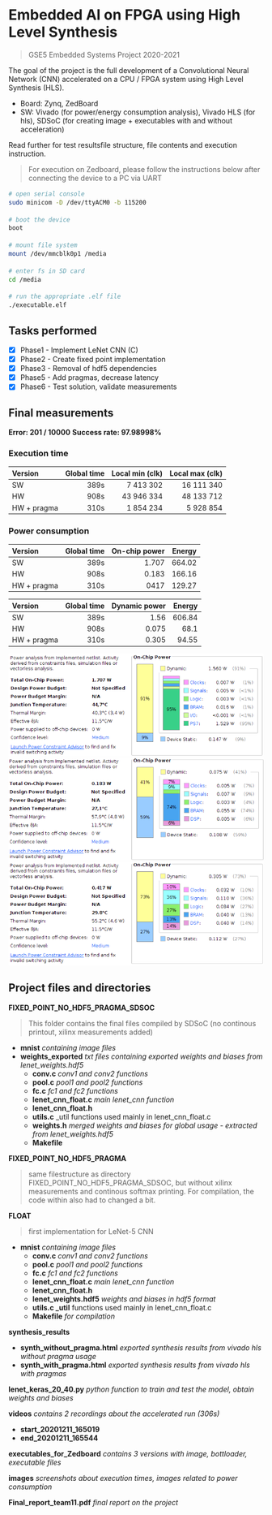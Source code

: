 # Embedded AI on FPGA using High Level Synthesis #
> GSE5 Embedded Systems Project 2020-2021

The goal of the project is the full development of a Convolutional Neural Network (CNN) accelerated on a CPU / FPGA system using High Level Synthesis (HLS).
- Board: Zynq, ZedBoard
- SW: Vivado (for power/energy consumption analysis), Vivado HLS (for hls), SDSoC (for creating image + executables with and without acceleration)

Read further for test resultsfile structure, file contents and execution instruction.

> For execution on Zedboard, please follow the instructions below after connecting the device to a PC via UART

```sh
# open serial console
sudo minicom -D /dev/ttyACM0 -b 115200

# boot the device
boot

# mount file system
mount /dev/mmcblk0p1 /media 

# enter fs in SD card
cd /media

# run the appropriate .elf file
./executable.elf
```

## Tasks performed ##
- [x] Phase1 - Implement LeNet CNN (C)
- [x] Phase2 - Create fixed point implementation
- [x] Phase3 - Removal of hdf5 dependencies
- [x] Phase5 - Add pragmas, decrease latency
- [x] Phase6 - Test solution, validate measurements

## Final measurements ##

**Error: 201 / 10000**
**Success rate: 97.98998%**

### Execution time ###

Version      | Global time  | Local min (clk) | Local max (clk)
| :--- | ---: | ---: | ---:
SW           | 389s         | 7 413 302       | 16 111 340
HW           | 908s         | 43 946 334      | 48 133 712
HW + pragma  | 310s         | 1 854 234       | 5 928 854

### Power consumption ###

Version      | Global time  | On-chip power   | Energy
| :--- | ---: | ---: | ---:
SW           | 389s         | 1.707           | 664.02
HW           | 908s         | 0.183           | 166.16
HW + pragma  | 310s         | 0417            | 129.27

Version      | Global time  | Dynamic power   | Energy
| :--- | ---: | ---: | ---:
SW           | 389s         | 1.56            | 606.84
HW           | 908s         | 0.075           | 68.1
HW + pragma  | 310s         | 0.305           | 94.55

![](images/power_CPU.png)
![](images/power_HW_sequential.png)
![](images/power_HW_parallel.png)


## Project files and directories ##
**FIXED\_POINT\_NO\_HDF5\_PRAGMA\_SDSOC**
> This folder contains the final files compiled by SDSoC (no continous printout, xilinx measurements added)
* **mnist** _containing image files_
* **weights\_exported** _txt files containing exported weights and biases from lenet_weights.hdf5_
  * **conv.c** _conv1 and conv2 functions_
  * **pool.c** _pool1 and pool2 functions_
  * **fc.c** _fc1 and fc2 functions_
  * **lenet_cnn_float.c** _main lenet_cnn function_
  * **lenet_cnn_float.h**
  * **utils.c** _util functions used mainly in lenet_cnn_float.c
  * **weights.h** _merged weights and biases for global usage - extracted from lenet_weights.hdf5_
  * **Makefile**
  
**FIXED\_POINT\_NO\_HDF5\_PRAGMA**
> same filestructure as directory FIXED\_POINT\_NO\_HDF5\_PRAGMA\_SDSOC, but without xilinx measurements and continous softmax printing. For compilation, the code within also had to changed a bit.
  
**FLOAT**
> first implementation for LeNet-5 CNN
* **mnist** _containing image files_
  * **conv.c** _conv1 and conv2 functions_
  * **pool.c** _pool1 and pool2 functions_
  * **fc.c** _fc1 and fc2 functions_
  * **lenet_cnn_float.c** _main lenet\_cnn function_
  * **lenet_cnn_float.h**
  * **lenet_weights.hdf5** _weights and biases in hdf5 format_
  * **utils.c _util** functions used mainly in lenet_cnn_float.c
  * **Makefile** _for compilation_

**synthesis_results**
  * **synth\_without\_pragma.html** _exported synthesis results from vivado hls without pragma usage_
  * **synth\_with\_pragma.html** _exported synthesis results from vivado hls with pragmas_

**lenet\_keras\_20\_40.py** _python function to train and test the model, obtain weights and biases_

**videos** _contains 2 recordings about the accelerated run (306s)_
  * **start_20201211_165019** 
  * **end_20201211_165544** 
  
**executables\_for\_Zedboard** _contains 3 versions with image, bottloader, executable files_

**images** _screenshots about execution times, images related to power consumption_

**Final\_report\_team11.pdf** _final report on the project_

